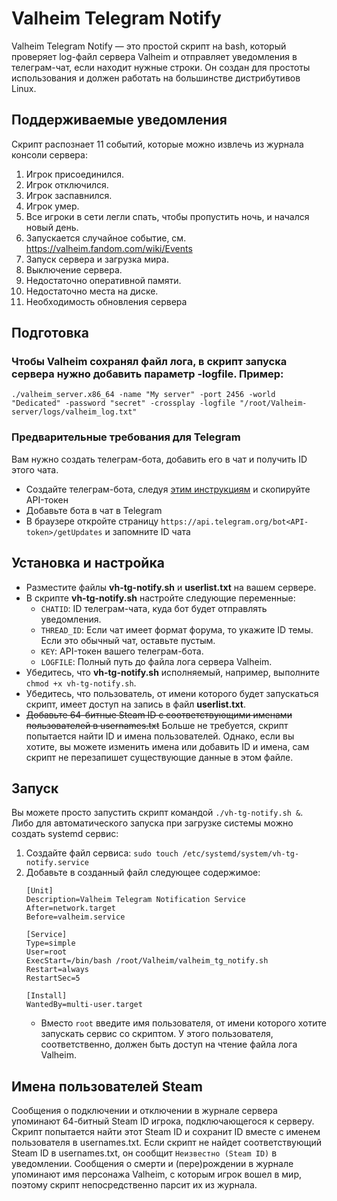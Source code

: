 # Valheim Telegram Notify

Valheim Telegram Notify — это простой скрипт на bash, который проверяет log-файл сервера Valheim и отправляет уведомления в телеграм-чат, если находит нужные строки. Он создан для простоты использования и должен работать на большинстве дистрибутивов Linux.

## Поддерживаемые уведомления
Скрипт распознает 11 событий, которые можно извлечь из журнала консоли сервера:
1. Игрок присоединился.
2. Игрок отключился.
3. Игрок заспавнился.
4. Игрок умер.
5. Все игроки в сети легли спать, чтобы пропустить ночь, и начался новый день.
6. Запускается случайное событие, см. https://valheim.fandom.com/wiki/Events
7. Запуск сервера и загрузка мира.
8. Выключение сервера.
9. Недостаточно оперативной памяти.
10. Недостаточно места на диске.
11. Необходимость обновления сервера

## Подготовка
### Чтобы Valheim сохранял файл лога, в скрипт запуска сервера нужно добавить параметр -logfile. Пример:  
`./valheim_server.x86_64 -name "My server" -port 2456 -world "Dedicated" -password "secret" -crossplay -logfile "/root/Valheim-server/logs/valheim_log.txt"`

### Предварительные требования для Telegram
Вам нужно создать телеграм-бота, добавить его в чат и получить ID этого чата.
- Создайте телеграм-бота, следуя [этим инструкциям](https://core.telegram.org/bots#6-botfather) и скопируйте API-токен
- Добавьте бота в чат в Telegram
- В браузере откройте страницу ``https://api.telegram.org/bot<API-token>/getUpdates`` и запомните ID чата

## Установка и настройка
- Разместите файлы **vh-tg-notify.sh** и **userlist.txt** на вашем сервере.
- В скрипте **vh-tg-notify.sh** настройте следующие переменные:
  - `CHATID`: ID телеграм-чата, куда бот будет отправлять уведомления.
  - `THREAD_ID`: Если чат имеет формат форума, то укажите ID темы. Если это обычный чат, оставьте пустым.
  - `KEY`: API-токен вашего телеграм-бота.
  - `LOGFILE`: Полный путь до файла лога сервера Valheim.
- Убедитесь, что **vh-tg-notify.sh** исполняемый, например, выполните ``chmod +x vh-tg-notify.sh``.
- Убедитесь, что пользователь, от имени которого будет запускаться скрипт, имеет доступ на запись в файл **userlist.txt**.
- ~~Добавьте 64-битные Steam ID с соответствующими именами пользователей в usernames.txt~~ Больше не требуется, скрипт попытается найти ID и имена пользователей. Однако, если вы хотите, вы можете изменить имена или добавить ID и имена, сам скрипт не перезапишет существующие данные в этом файле.

## Запуск
Вы можете просто запустить скрипт командой ``./vh-tg-notify.sh &``.  
Либо для автоматического запуска при загрузке системы можно создать systemd сервис:
   1. Создайте файл сервиса: `sudo touch /etc/systemd/system/vh-tg-notify.service`
   2. Добавьте в созданный файл следующее содержимое:
      ```
      [Unit]
      Description=Valheim Telegram Notification Service
      After=network.target
      Before=valheim.service

      [Service]
      Type=simple
      User=root
      ExecStart=/bin/bash /root/Valheim/valheim_tg_notify.sh
      Restart=always
      RestartSec=5

      [Install]
      WantedBy=multi-user.target
      ```
      - Вместо `root` введите имя пользователя, от имени которого хотите запускать сервис со скриптом. У этого пользователя, соответственно, должен быть доступ на чтение файла лога Valheim.

## Имена пользователей Steam
Сообщения о подключении и отключении в журнале сервера упоминают 64-битный Steam ID игрока, подключающегося к серверу. Скрипт попытается найти этот Steam ID и сохранит ID вместе с именем пользователя в usernames.txt. Если скрипт не найдет соответствующий Steam ID в usernames.txt, он сообщит ``Неизвестно (Steam ID)`` в уведомлении.
Сообщения о смерти и (пере)рождении в журнале упоминают имя персонажа Valheim, с которым игрок вошел в мир, поэтому скрипт непосредственно парсит их из журнала.

